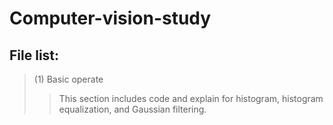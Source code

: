 # Computer-vision-study

## File list:
  > (1) Basic operate <br>
  >> This section includes code and explain for histogram, histogram equalization, and Gaussian filtering.<br>
